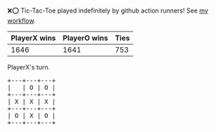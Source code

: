 :x::o: Tic-Tac-Toe played indefinitely by github action runners! See [my workflow](.github/workflows/play.yaml).

|PlayerX wins|PlayerO wins|Ties|
|-|-|-|
|1646|1641|753|

PlayerX's turn.

<pre>
+---+---+---+
|   | O | O |
+---+---+---+
| X | X | X |
+---+---+---+
| O | X | O |
+---+---+---+
</pre>
